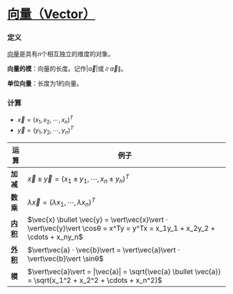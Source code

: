 <link rel='stylesheet' href='../../style/index.css'>
<script src='../../style/index.js'></script>

# [向量（Vector）](./index.html)

### 定义

[向量](https://www.bilibili.com/video/av5987715/)是具有$n$个相互独立的维度的对象。

**向量的模**：向量的长度。记作$|\vec{a}|$或$\|\vec{a}\|$。

**单位向量**：长度为1的向量。

### 计算

- $\vec{x} = (x_1,x_2,\cdots,x_n)^T$
- $\vec{y} = (y_1,y_2,\cdots,y_n)^T$

| 运算 | 例子 |
| - | - |
| **加减** | $\vec{x}±\vec{y}=(x_1±y_1,\cdots,x_n±y_n)^T$
| **数乘** | $λ\vec{x}=(λx_1,\cdots,λx_n)^T$
| **[内积](https://www.bilibili.com/video/av6299284)** | $\vec{x} \bullet \vec{y} = \vert\vec{x}\vert ⋅ \vert\vec{y}\vert \cosθ = x^Ty = y^Tx = x_1y_1 + x_2y_2 + \cdots + x_ny_n$
| **[外积](https://www.bilibili.com/video/av6371571)** | $\vert\vec{a} ⋅ \vec{b}\vert = \vert\vec{a}\vert ⋅ \vert\vec{b}\vert \sinθ$
| **模**   | $\vert\vec{a}\vert = \|\vec{a}\| = \sqrt{\vec{a} \bullet \vec{a}} = \sqrt{x_1^2 + x_2^2 + \cdots + x_n^2}$
